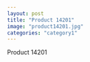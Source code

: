 ```yaml
---
layout: post
title: "Product 14201"
image: "product14201.jpg"
categories: "category1"
---
```

Product 14201
